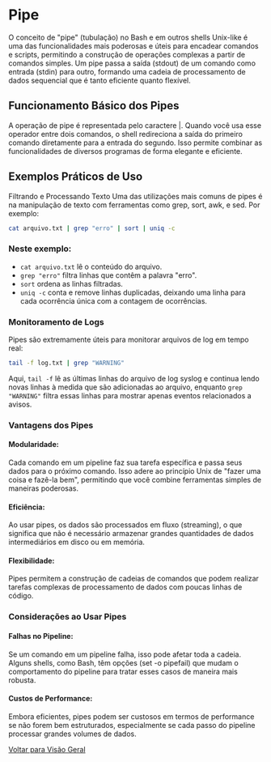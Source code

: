 # Pipe

O conceito de "pipe" (tubulação) no Bash e em outros shells Unix-like é uma das funcionalidades mais poderosas e úteis para encadear comandos e scripts, permitindo a construção de operações complexas a partir de comandos simples. Um pipe passa a saída (stdout) de um comando como entrada (stdin) para outro, formando uma cadeia de processamento de dados sequencial que é tanto eficiente quanto flexível.

## Funcionamento Básico dos Pipes
A operação de pipe é representada pelo caractere |. Quando você usa esse operador entre dois comandos, o shell redireciona a saída do primeiro comando diretamente para a entrada do segundo. Isso permite combinar as funcionalidades de diversos programas de forma elegante e eficiente.

## Exemplos Práticos de Uso
Filtrando e Processando Texto
Uma das utilizações mais comuns de pipes é na manipulação de texto com ferramentas como grep, sort, awk, e sed. Por exemplo:

```bash
cat arquivo.txt | grep "erro" | sort | uniq -c
```
### Neste exemplo:

- ```cat arquivo.txt``` lê o conteúdo do arquivo.
- ```grep "erro"``` filtra linhas que contêm a palavra "erro".
- ```sort``` ordena as linhas filtradas.
- ```uniq -c``` conta e remove linhas duplicadas, deixando uma linha para cada ocorrência única com a contagem de ocorrências.


### Monitoramento de Logs
Pipes são extremamente úteis para monitorar arquivos de log em tempo real:

```bash
tail -f log.txt | grep "WARNING"
```

Aqui, ```tail -f``` lê as últimas linhas do arquivo de log syslog e continua lendo novas linhas à medida que são adicionadas ao arquivo, enquanto ```grep "WARNING"``` filtra essas linhas para mostrar apenas eventos relacionados a avisos.

### Vantagens dos Pipes

#### Modularidade: 
Cada comando em um pipeline faz sua tarefa específica e passa seus dados para o próximo comando. Isso adere ao princípio Unix de "fazer uma coisa e fazê-la bem", permitindo que você combine ferramentas simples de maneiras poderosas.
#### Eficiência: 
Ao usar pipes, os dados são processados em fluxo (streaming), o que significa que não é necessário armazenar grandes quantidades de dados intermediários em disco ou em memória.
#### Flexibilidade: 
Pipes permitem a construção de cadeias de comandos que podem realizar tarefas complexas de processamento de dados com poucas linhas de código.
### Considerações ao Usar Pipes
#### Falhas no Pipeline: 
Se um comando em um pipeline falha, isso pode afetar toda a cadeia. Alguns shells, como Bash, têm opções (set -o pipefail) que mudam o comportamento do pipeline para tratar esses casos de maneira mais robusta.
#### Custos de Performance: 
Embora eficientes, pipes podem ser custosos em termos de performance se não forem bem estruturados, especialmente se cada passo do pipeline processar grandes volumes de dados.

[Voltar para Visão Geral](../visao_geral.md)